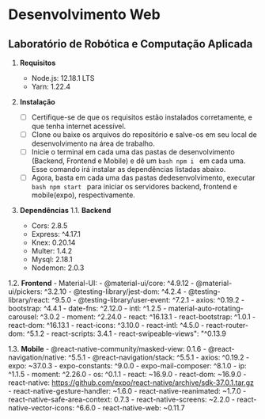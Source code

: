# Desenvolvimento Web
## Laboratório de Robótica e Computação Aplicada

1.  **Requisitos** 
    - Node.js: 12.18.1 LTS
    - Yarn: 1.22.4
    
2. **Instalação**
   - [ ] Certifique-se de que os requisitos estão instalados corretamente, e que tenha internet acessível. 
   - [ ] Clone ou baixe os arquivos do repositório e salve-os em seu local de desenvolvimento na área de trabalho. 
   - [ ] Inicie o terminal em cada uma das pastas de desenvolvimento (Backend, Frontend e Mobile) e dê um ```bash npm i ``` em cada uma. Esse comando irá instalar as dependências listadas abaixo. 
   - [ ] Agora, basta em cada uma das pastas dedesenvolvimento, executar ```bash npm start ``` para iniciar os servidores backend, frontend e mobile(expo), respectivamente. 

3. **Dependências**
1.1. **Backend**
    - Cors: 2.8.5
    - Express: ^4.17.1
    - Knex: 0.20.14
    - Multer: 1.4.2
    - Mysql: 2.18.1
    - Nodemon: 2.0.3
    
1.2. **Frontend**
    - Material-UI:
    - @material-ui/core: ^4.9.12
    - @material-ui/pickers: ^3.2.10
    - @testing-library/jest-dom: ^4.2.4
    - @testing-library/react: ^9.5.0
    - @testing-library/user-event: ^7.2.1
    - axios: ^0.19.2
    - bootstrap: ^4.4.1
    - date-fns: ^2.12.0
    - intl: ^1.2.5
    - material-auto-rotating-carousel: ^3.0.2
    - moment: ^2.24.0
    - react: ^16.13.1
    - react-bootstrap: ^1.0.1
    - react-dom: ^16.13.1
    - react-icons: ^3.10.0
    - react-intl: ^4.5.0
    - react-router-dom: ^5.1.2
    - react-scripts: 3.4.1
    - react-swipeable-views": "^0.13.9
    
1.3. **Mobile**
    - @react-native-community/masked-view: 0.1.6
    - @react-navigation/native: ^5.5.1
    - @react-navigation/stack: ^5.5.1
    - axios: ^0.19.2
    - expo: ~37.0.3
    - expo-constants: ^9.0.0
    - expo-mail-composer: ^8.1.0
    - ip: ^1.1.5
    - moment: ^2.26.0
    - os: ^0.1.1
    - react: ~16.9.0
    - react-dom: ~16.9.0
    - react-native: https://github.com/expo/react-native/archive/sdk-37.0.1.tar.gz
    - react-native-gesture-handler: ~1.6.0
    - react-native-reanimated: ~1.7.0
    - react-native-safe-area-context: 0.7.3
    - react-native-screens: ~2.2.0
    - react-native-vector-icons: ^6.6.0
    - react-native-web: ~0.11.7
